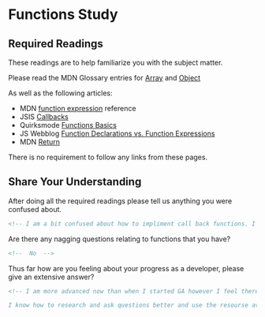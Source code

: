 # Functions Study

## Required Readings

These readings are to help familiarize you with the subject matter.

Please read the MDN Glossary entries for [Array](https://developer.mozilla.org/en-US/docs/Glossary/array) and [Object](https://developer.mozilla.org/en-US/docs/Glossary/Object)

As well as the following articles:

-   MDN [function expression](https://developer.mozilla.org/en-US/docs/Web/JavaScript/Reference/Operators/function) reference
-   JSIS [Callbacks](http://javascriptissexy.com/understand-javascript-callback-functions-and-use-them/)
-   Quirksmode [Functions Basics](http://www.quirksmode.org/js/function.html)
-   JS Webblog [Function Declarations vs. Function Expressions](https://javascriptweblog.wordpress.com/2010/07/06/function-declarations-vs-function-expressions/)
-   MDN [Return](https://developer.mozilla.org/en-US/docs/Web/JavaScript/Reference/Statements/return)

There is no requirement to follow any links from these pages.

## Share Your Understanding

After doing all the required readings please tell us anything you were confused about.

```md
<!-- I am a bit confused about how to impliment call back functions. I understand the definition based from the readings and information i've found on google however i would need to apply it myself to fully understand what a callback function can do for me. -->
```

Are there any nagging questions relating to functions that you have?

```md
<!--  No  -->
```

Thus far how are you feeling about your progress as a developer, please give
an extensive answer?

```md
<!-- I am more advanced now than when I started GA however I feel there is a ton of information that I still need to gather and practice. I am not as confident as I would like to be with my skills but I am determined and with time I will be able to utilize the information that has been given by the instructors.

I know how to research and ask questions better and use the resourse available to me which makes me feel good.  -->
```
